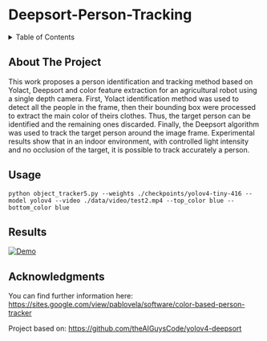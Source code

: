 # Deepsort-Person-Tracking

<a name="readme-top"></a>

<!-- TABLE OF CONTENTS -->
<details>
  <summary>Table of Contents</summary>
  <ol>
    <li><a href="#about-the-project">About The Project</a></li>
    <li><a href="#usage">Usage</a></li>
    <li><a href="#results">Results</a></li>
    <li><a href="#acknowledgments">Acknowledgments</a></li>
  </ol>
</details>

## About The Project
This work proposes a person identification and tracking method based on Yolact, Deepsort and color feature extraction for an agricultural robot using a single depth camera. First, Yolact identification method was used to detect all the people in the frame, then their bounding box were processed to extract the main color of theirs clothes. Thus, the target person can be identified and the remaining ones discarded. Finally, the Deepsort algorithm was used to track the target person around the image frame. Experimental results show that in an indoor environment, with controlled light intensity and no occlusion of the target, it is possible to track accurately a person.

## Usage
```
python object_tracker5.py --weights ./checkpoints/yolov4-tiny-416 --model yolov4 --video ./data/video/test2.mp4 --top_color blue --bottom_color blue
```


## Results
[![Demo](https://img.youtube.com/vi/N2NRBbaBJrM/0.jpg)](https://www.youtube.com/watch?v=N2NRBbaBJrM)
<br />

## Acknowledgments
You can find further information here: 
https://sites.google.com/view/pablovela/software/color-based-person-tracker
<br />

Project based on:
https://github.com/theAIGuysCode/yolov4-deepsort
